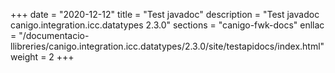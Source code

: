+++
date        = "2020-12-12"
title       = "Test javadoc"
description = "Test javadoc canigo.integration.icc.datatypes 2.3.0"
sections    = "canigo-fwk-docs"
enllac		= "/documentacio-llibreries/canigo.integration.icc.datatypes/2.3.0/site/testapidocs/index.html"
weight		= 2
+++
